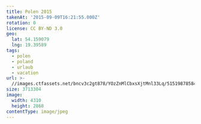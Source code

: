 ```yaml
---
title: Polen 2015
takenAt: '2015-09-09T16:21:55.000Z'
rotation: 0
license: CC BY-ND 3.0
geo:
  lat: 54.159079
  lng: 19.39589
tags:
  - polen
  - poland
  - urlaub
  - vacation
url: >-
  //images.ctfassets.net/bncv3c2gt878/YOzZnMlCbxsXjtMnl33Lq/515198785843979e6eb402f39e660e80/polen-2015_25957579655_o
size: 3713304
image:
  width: 4310
  height: 2868
contentType: image/jpeg
---
```



